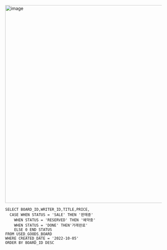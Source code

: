 <img width="637" alt="image" src="https://github.com/jinsungtoo/SQL_Coding_test/assets/115756142/abe4d870-619f-485e-a56e-78ef4ddd3098">


    SELECT BOARD_ID,WRITER_ID,TITLE,PRICE,
      CASE WHEN STATUS = 'SALE' THEN '판매중'
        WHEN STATUS = 'RESERVED' THEN '예약중'
        WHEN STATUS = 'DONE' THEN'거래완료'
        ELSE 0 END STATUS
    FROM USED_GOODS_BOARD
    WHERE CREATED_DATE = '2022-10-05'
    ORDER BY BOARD_ID DESC
